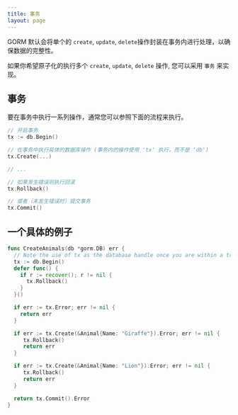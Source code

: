 ```yaml
---
title: 事务
layout: page
---
```

GORM 默认会将单个的 `create`, `update`, `delete`操作封装在事务内进行处理，以确保数据的完整性。

如果你希望原子化的执行多个 `create`, `update`, `delete` 操作, 您可以采用 `事务` 来实现。

## 事务

要在事务中执行一系列操作，通常您可以参照下面的流程来执行。

```go
// 开启事务
tx := db.Begin()

// 在事务中执行具体的数据库操作 (事务内的操作使用 'tx' 执行，而不是 'db')
tx.Create(...)

// ...

// 如果发生错误则执行回滚
tx.Rollback()

// 或者（未发生错误时）提交事务
tx.Commit()
```

## 一个具体的例子

```go
func CreateAnimals(db *gorm.DB) err {
  // Note the use of tx as the database handle once you are within a transaction
  tx := db.Begin()
  defer func() {
    if r := recover(); r != nil {
      tx.Rollback()
    }
  }()

  if err := tx.Error; err != nil {
    return err
  }

  if err := tx.Create(&Animal{Name: "Giraffe"}).Error; err != nil {
     tx.Rollback()
     return err
  }

  if err := tx.Create(&Animal{Name: "Lion"}).Error; err != nil {
     tx.Rollback()
     return err
  }

  return tx.Commit().Error
}
```